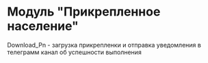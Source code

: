 # Модуль "Прикрепленное население"
Download_Pn - загрузка прикрепленки и отправка уведомления в телеграмм канал об успешности выполнения
